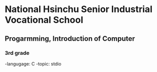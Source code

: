 # National Hsinchu Senior Industrial Vocational School
## Progarmming, Introduction of Computer
### 3rd grade
-langugage: C
-topic: stdio
